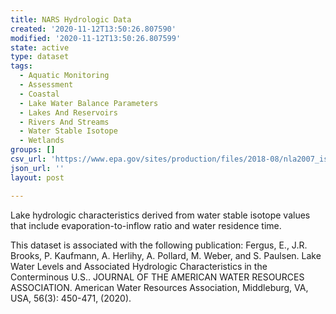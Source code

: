 ```yaml
---
title: NARS Hydrologic Data
created: '2020-11-12T13:50:26.807590'
modified: '2020-11-12T13:50:26.807599'
state: active
type: dataset
tags:
  - Aquatic Monitoring
  - Assessment
  - Coastal
  - Lake Water Balance Parameters
  - Lakes And Reservoirs
  - Rivers And Streams
  - Water Stable Isotope
  - Wetlands
groups: []
csv_url: 'https://www.epa.gov/sites/production/files/2018-08/nla2007_isotopes_wide.csv'
json_url: ''
layout: post

---
```

Lake hydrologic characteristics derived from water stable isotope values that include evaporation-to-inflow ratio and water residence time. 

This dataset is associated with the following publication:
Fergus, E., J.R. Brooks, P. Kaufmann, A. Herlihy, A. Pollard, M. Weber, and S. Paulsen. Lake Water Levels and Associated Hydrologic Characteristics in the Conterminous U.S..   JOURNAL OF THE AMERICAN WATER RESOURCES ASSOCIATION. American Water Resources Association, Middleburg, VA, USA, 56(3): 450-471, (2020).
